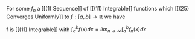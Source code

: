 For some $f_n$ a [[(1) Sequence]] of [[(11) Integrable]] functions which [[(25) Converges Uniformly]] to $f: [a,b]\rightarrow\mathbb{R}$ we have 

f is [[(11) Integrable]]  with ${\int_{a}^b}f(x) dx = lim _{n \rightarrow \infty} {\int_{a}^b}f_n(x) dx$ 